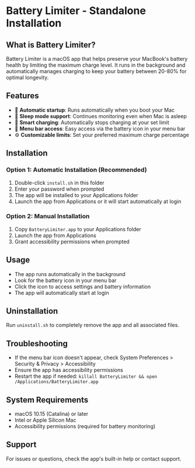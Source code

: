 # Battery Limiter - Standalone Installation

## What is Battery Limiter?
Battery Limiter is a macOS app that helps preserve your MacBook's battery health by limiting the maximum charge level. It runs in the background and automatically manages charging to keep your battery between 20-80% for optimal longevity.

## Features
- 🚀 **Automatic startup**: Runs automatically when you boot your Mac
- 🌙 **Sleep mode support**: Continues monitoring even when Mac is asleep
- 🔋 **Smart charging**: Automatically stops charging at your set limit
- 📱 **Menu bar access**: Easy access via the battery icon in your menu bar
- ⚙️ **Customizable limits**: Set your preferred maximum charge percentage

## Installation

### Option 1: Automatic Installation (Recommended)
1. Double-click `install.sh` in this folder
2. Enter your password when prompted
3. The app will be installed to your Applications folder
4. Launch the app from Applications or it will start automatically at login

### Option 2: Manual Installation
1. Copy `BatteryLimiter.app` to your Applications folder
2. Launch the app from Applications
3. Grant accessibility permissions when prompted

## Usage
- The app runs automatically in the background
- Look for the battery icon in your menu bar
- Click the icon to access settings and battery information
- The app will automatically start at login

## Uninstallation
Run `uninstall.sh` to completely remove the app and all associated files.

## Troubleshooting
- If the menu bar icon doesn't appear, check System Preferences > Security & Privacy > Accessibility
- Ensure the app has accessibility permissions
- Restart the app if needed: `killall BatteryLimiter && open /Applications/BatteryLimiter.app`

## System Requirements
- macOS 10.15 (Catalina) or later
- Intel or Apple Silicon Mac
- Accessibility permissions (required for battery monitoring)

## Support
For issues or questions, check the app's built-in help or contact support.
